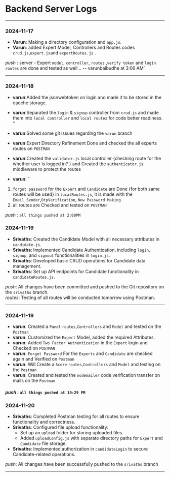 # Backend Server Logs

---

### 2024-11-17

- **Varun**: Making a directory configuration and `app.js`.
- **Varun**: added Expert Model, Controllers and Routes codes `crud.js`,`expert.js`and `expertRoutes.js` .

_push_ : server - Expert `model`, `controller`, `routes` ,`verify token` and `login routes` are done and tested as well .. -- varunbalbudhe at 3:06 AM`

---

### 2024-11-18

- **varun**:Added the jsonwebtoken on login and made it to be stored in the caoche storage.
- **varun**:Separated the `login` & `signup`
  controller from `crud.js` and made them into `local controller` and `local routes` for code better readiness.
  "
- **varun**:Solved some git issues regarding the `varun` branch
- **varun**:Expert Directory Refinement Done and checked the all experts routes on `POSTMAN`
- **varun**:Created the `validator.js` local controller {checking route for the whether user is logged in? } and Created the `authenticator.js` middleware to protect the routes

- **varun**: ``

1. `forgot password` for the `Expert` and `Candidate` are Done {for both same routes will be used} in `localRoutes.js`, it is made with the `Email_Sender`,`OtpVerification`,
   `New Password Making`
2. all routes are Checked and tested on `POSTMAN`

_push_ : `all things pushed at 2:00PM`

### 2024-11-19

- **Srivaths**: Created the Candidate Model with all necessary attributes in `candidate.js`.
- **Srivaths**: Implemented Candidate Authentication, including `login`, `signup`, and `signout` functionalities in `login.js`.
- **Srivaths**: Developed basic CRUD operations for Candidate data management.
- **Srivaths**: Set up API endpoints for Candidate functionality in `candidateRoutes.js`.

_push_: All changes have been committed and pushed to the Git repository on the `srivaths` branch.  
_routes_: Testing of all routes will be conducted tomorrow using Postman.

---

### 2024-11-19

- **varun**: Created a `Panel` `routes`,`Controllers` and `Model` and tested on the `Postman`
- **varun**: Customized the `Expert` Model, added the required Attributes.
- **varun**: Added `Two Factor Authentication` in the `Expert` login and Checked on `POSTMAN`
- **varun**: `Forgot Password` For the `Experts` and `Candidate` are checked again and Verified on `Postman`
- **varun**: Will Create a `Score` `routes`,`Controllers` and `Model` and testing on the `Postman`
- **varun**: Created and tested the `nodemailer` code verification transfer on mails on the `Postman`

#### _push_ : `all things pushed at 10:29 PM`

### 2024-11-20

- **Srivaths**: Completed Postman testing for all routes to ensure functionality and correctness.
- **Srivaths**: Configured file upload functionality:
  - Set up an `upload` folder for storing uploaded files.
  - Added `uploadConfig.js` with separate directory paths for `Expert` and `Candidate` file storage.
- **Srivaths**: Implemented authorization in `candidateLogin` to secure Candidate-related operations.

_push_: All changes have been successfully pushed to the `srivaths` branch

---